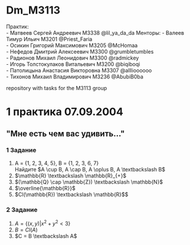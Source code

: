 # Dm_M3113

Практик:  
    - Матвеев Сергей Андреевич M3338 @lil_ya_da_da 
 Менторы: 
    - Валеев Тимур Ильич M3201 @Priest_Faria  
    - Осикин Григорий Максимович M3205 @McHomaa  
    - Нефедов Дмитрий Алексеевич M3300 @grumbletumbles  
    - Радионов Михаил Леонидович M3300 @radmickey  
    - Игорь Толстокулаков Витальевич M3200 @biqiboqi  
    - Патолицына Анастасия Викторовна M3307 @alllioooooo  
    - Тихонов Михаил Владимирович M3236 @AbubiB0ba  

repository with tasks for the M3113 group

# 1 практика 07.09.2004
## "Мне есть чем вас удивить..."

### 1 Задание 
1. A = \{1, 2, 3, 4, 5\}, B = \{1, 2, 3, 6, 7\} \
 Найдите $A \cup B, A \cap B, A \oplus B, A \textbackslash B$
2. $\mathbb{R} \textbackslash \mathbb{R}_{+}$
3. $(\mathbb{Q} \cap \mathbb{Z}) \textbackslash \mathbb{N}$
4. $\overline{\mathbb{R}}$
5. $Cl(\mathbb{R}) \textbackslash \mathbb{R}$$

### 2 Задание
1. $A = \{(x, y) | x^2 + y^2 < 3\}$
2. $B = Cl(A)$
3. $C = B \textbackslash A$
